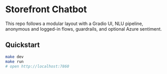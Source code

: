# Storefront Chatbot

This repo follows a modular layout with a Gradio UI, NLU pipeline, anonymous and logged-in flows,
guardrails, and optional Azure sentiment.

## Quickstart
```bash
make dev
make run
# open http://localhost:7860
```
